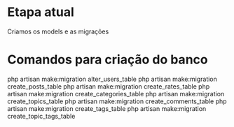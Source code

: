 # Etapa atual
Criamos os models e as migrações

# Comandos para criação do banco
php artisan make:migration alter_users_table
php artisan make:migration create_posts_table
php artisan make:migration create_rates_table
php artisan make:migration create_categories_table
php artisan make:migration create_topics_table
php artisan make:migration create_comments_table
php artisan make:migration create_tags_table
php artisan make:migration create_topic_tags_table